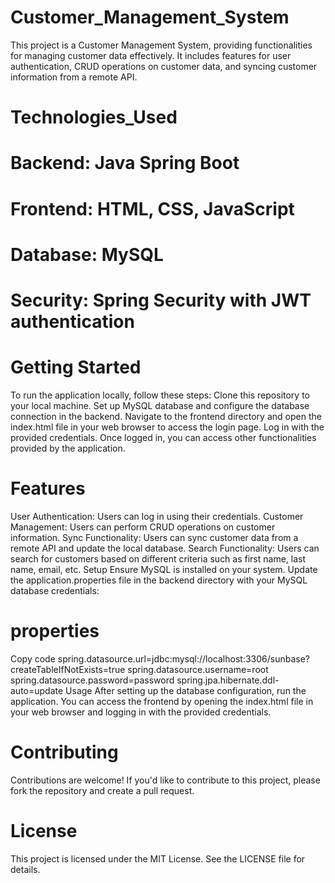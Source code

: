 # Customer_Management_System

This project is a Customer Management System, providing functionalities for managing customer data effectively. It includes features for user authentication, CRUD operations on customer data, and syncing customer information from a remote API.

# Technologies_Used
# Backend: Java Spring Boot
# Frontend: HTML, CSS, JavaScript
# Database: MySQL
# Security: Spring Security with JWT authentication


# Getting Started
To run the application locally, follow these steps:
Clone this repository to your local machine.
Set up MySQL database and configure the database connection in the backend.
Navigate to the frontend directory and open the index.html file in your web browser to access the login page.
Log in with the provided credentials.
Once logged in, you can access other functionalities provided by the application.

# Features
User Authentication: Users can log in using their credentials.
Customer Management: Users can perform CRUD operations on customer information.
Sync Functionality: Users can sync customer data from a remote API and update the local database.
Search Functionality: Users can search for customers based on different criteria such as first name, last name, email, etc.
Setup
Ensure MySQL is installed on your system. Update the application.properties file in the backend directory with your MySQL database credentials:

# properties
Copy code
spring.datasource.url=jdbc:mysql://localhost:3306/sunbase?createTableIfNotExists=true
spring.datasource.username=root
spring.datasource.password=password
spring.jpa.hibernate.ddl-auto=update
Usage
After setting up the database configuration, run the application. You can access the frontend by opening the index.html file in your web browser and logging in with the provided credentials.

# Contributing
Contributions are welcome! If you'd like to contribute to this project, please fork the repository and create a pull request.

# License
This project is licensed under the MIT License. See the LICENSE file for details.
